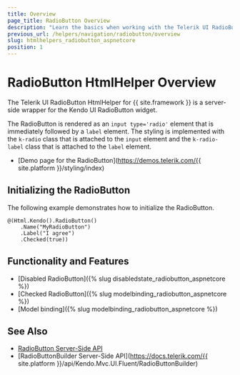 ```yaml
---
title: Overview
page_title: RadioButton Overview
description: "Learn the basics when working with the Telerik UI RadioButton HtmlHelper for {{ site.framework }}."
previous_url: /helpers/navigation/radiobutton/overview
slug: htmlhelpers_radiobutton_aspnetcore
position: 1
---
```


# RadioButton HtmlHelper Overview

The Telerik UI RadioButton HtmlHelper for {{ site.framework }} is a server-side wrapper for the Kendo UI RadioButton widget.

The RadioButton is rendered as an `input type='radio'` element that is immediately followed by a `label` element. The styling is implemented with the `k-radio` class that is attached to the `input` element and the `k-radio-label` class that is attached to the `label` element.

* [Demo page for the RadioButton](https://demos.telerik.com/{{ site.platform }}/styling/index)

## Initializing the RadioButton

The following example demonstrates how to initialize the RadioButton.

    @(Html.Kendo().RadioButton()
        .Name("MyRadioButton")
        .Label("I agree")
        .Checked(true))

## Functionality and Features

* [Disabled RadioButton]({% slug disabledstate_radiobutton_aspnetcore %})
* [Checked RadioButton]({% slug modelbinding_radiobutton_aspnetcore %})
* [Model binding]({% slug modelbinding_radiobutton_aspnetcore %})

## See Also

* [RadioButton Server-Side API](/api/radiobutton)
* [RadioButtonBuilder Server-Side API](https://docs.telerik.com/{{ site.platform }}/api/Kendo.Mvc.UI.Fluent/RadioButtonBuilder)
